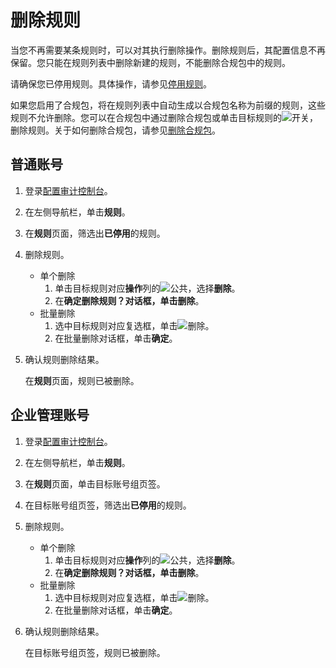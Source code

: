 # 删除规则

当您不再需要某条规则时，可以对其执行删除操作。删除规则后，其配置信息不再保留。您只能在规则列表中删除新建的规则，不能删除合规包中的规则。

请确保您已停用规则。具体操作，请参见[停用规则](/cn.zh-CN/资源合规审计/管理规则/停用规则.md)。

如果您启用了合规包，将在规则列表中自动生成以合规包名称为前缀的规则，这些规则不允许删除。您可以在合规包中通过删除合规包或单击目标规则的![开关](https://static-aliyun-doc.oss-accelerate.aliyuncs.com/assets/img/zh-CN/8531506161/p252177.png)，删除规则。关于如何删除合规包，请参见[删除合规包](/cn.zh-CN/资源合规包/删除合规包.md)。

## 普通账号

1.  登录[配置审计控制台](https://config.console.aliyun.com)。

2.  在左侧导航栏，单击**规则**。

3.  在**规则**页面，筛选出**已停用**的规则。

4.  删除规则。

    -   单个删除
        1.  单击目标规则对应**操作**列的![公共](https://static-aliyun-doc.oss-accelerate.aliyuncs.com/assets/img/zh-CN/1160019951/p93049.png)，选择**删除**。
        2.  在**确定删除规则？**对话框，单击**删除**。
    -   批量删除
        1.  选中目标规则对应复选框，单击![删除](https://static-aliyun-doc.oss-accelerate.aliyuncs.com/assets/img/zh-CN/5755001061/p170205.png)。
        2.  在批量删除对话框，单击**确定**。
5.  确认规则删除结果。

    在**规则**页面，规则已被删除。


## 企业管理账号

1.  登录[配置审计控制台](https://config.console.aliyun.com)。

2.  在左侧导航栏，单击**规则**。

3.  在**规则**页面，单击目标账号组页签。

4.  在目标账号组页签，筛选出**已停用**的规则。

5.  删除规则。

    -   单个删除
        1.  单击目标规则对应**操作**列的![公共](https://static-aliyun-doc.oss-accelerate.aliyuncs.com/assets/img/zh-CN/1160019951/p93049.png)，选择**删除**。
        2.  在**确定删除规则？**对话框，单击**删除**。
    -   批量删除
        1.  选中目标规则对应复选框，单击![删除](https://static-aliyun-doc.oss-accelerate.aliyuncs.com/assets/img/zh-CN/5755001061/p170205.png)。
        2.  在批量删除对话框，单击**确定**。
6.  确认规则删除结果。

    在目标账号组页签，规则已被删除。


